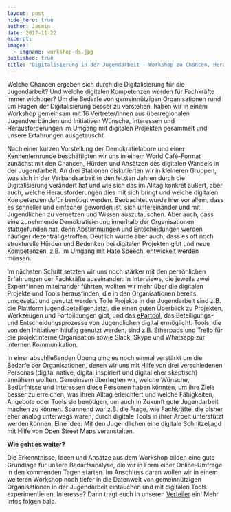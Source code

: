 ```yaml
---
layout: post
hide_hero: true
author: Jasmin
date: 2017-11-22
excerpt: 
images:
  - imgname: workshop-ds.jpg
published: true
title: "Digitalisierung in der Jugendarbeit - Workshop zu Chancen, Herausforderungen & Bedarfen"
---
```


Welche Chancen ergeben sich durch die Digitalisierung für die Jugendarbeit? Und welche digitalen Kompetenzen werden für Fachkräfte immer wichtiger? Um die Bedarfe von gemeinnützigen Organisationen rund um Fragen der Digitalisierung besser zu verstehen, haben wir in einem Workshop gemeinsam mit 16 Vertreter/innen aus überregionalen Jugendverbänden und Initiativen Wünsche, Interessen und Herausforderungen im Umgang mit digitalen Projekten gesammelt und unsere Erfahrungen ausgetauscht.

Nach einer kurzen Vorstellung der Demokratielabore und einer Kennenlernrunde beschäftigten wir uns in einem World Café-Format zunächst mit den Chancen, Hürden und Ansätzen des digitalen Wandels in der Jugendarbeit. An drei Stationen diskutierten wir in kleineren Gruppen, was sich in der Verbandsarbeit in den letzten Jahren durch die Digitalisierung verändert hat und wie sich das im Alltag konkret äußert, aber auch, welche Herausforderungen dies mit sich bringt und welche digitalen Kompetenzen dafür benötigt werden. Beobachtet wurde hier vor allem, dass es schneller und einfacher geworden ist, sich untereinander und mit Jugendlichen zu vernetzen und Wissen auszutauschen. Aber auch, dass eine zunehmende Demokratisierung innerhalb der Organisationen stattgefunden hat, denn Abstimmungen und Entscheidungen werden häufiger dezentral getroffen. Deutlich wurde aber auch, dass es oft noch strukturelle Hürden und Bedenken bei digitalen Projekten gibt und neue Kompetenzen, z.B. im Umgang mit Hate Speech, entwickelt werden müssen. 

Im nächsten Schritt setzten wir uns noch stärker mit den persönlichen Erfahrungen der Fachkräfte auseinander: In Interviews, die jeweils zwei Expert*innen miteinander führten, wollten wir mehr über die digitalen Projekte und Tools herausfinden, die in den Organisationen bereits umgesetzt und genutzt werden. Tolle Projekte in der Jugendarbeit sind z.B. die Plattform [jugend.beteiligen.jetzt](http://www.jugend.beteiligen.jetzt), die einen guten Überblick zu Projekten, Werkzeugen und Fortbildungen gibt, und das [ePartool](https://tool.ichmache-politik.de/), das Beteiligungs- und Entscheidungsprozesse von Jugendlichen digital ermöglicht. Tools, die von den Initiativen häufig genutzt werden, sind z.B. Etherpads und Trello für die projektinterne Organisation sowie Slack, Skype und Whatsapp zur internen Kommunikation. 

In einer abschließenden Übung ging es noch einmal verstärkt um die Bedarfe der Organisationen, denen wir uns mit Hilfe von drei verschiedenen Personas (digital native, digital inspiriert und digital eher skeptisch) annähern wollten. Gemeinsam überlegten wir, welche Wünsche, Bedürfnisse und Interessen diese Personen haben könnten, um ihre Ziele besser zu erreichen, was ihren Alltag erleichtert und welche Fähigkeiten, Angebote oder Tools sie benötigen, um auch in Zukunft gute Jugendarbeit machen zu können. Spannend war z.B. die Frage, wie Fachkräfte, die bisher eher analog unterwegs waren, durch digitale Tools in ihrer Arbeit unterstützt werden können. Eine Idee: Mit den Jugendlichen eine digitale Schnitzeljagd mit Hilfe von Open Street Maps veranstalten. 

**Wie geht es weiter?** 

Die Erkenntnisse, Ideen und Ansätze aus dem Workshop bilden eine gute Grundlage für unsere Bedarfsanalyse, die wir in Form einer Online-Umfrage in den kommenden Tagen starten. Im Anschluss daran wollen wir in einem weiteren Workshop noch tiefer in die Datenwelt von gemeinnützigen Organisationen in der Jugendarbeit eintauchen und mit digitalen Tools experimentieren. Interesse? Dann tragt euch in unseren [Verteiler](https://docs.google.com/forms/d/e/1FAIpQLSfWwB53CNCI1udFV1QkD1KpdbFv5xGLgyZd3wwuWvHcsAGymA/viewform?usp=sf_link) ein! Mehr Infos folgen bald.